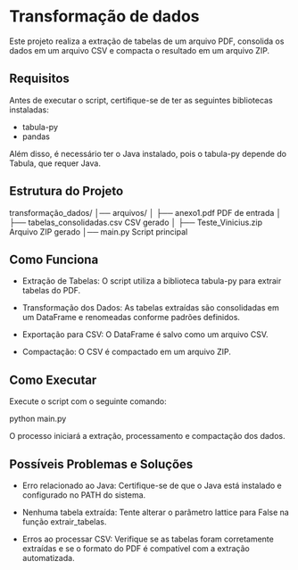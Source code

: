 # Transformação de dados

Este projeto realiza a extração de tabelas de um arquivo PDF, consolida os dados em um arquivo CSV e compacta o resultado em um arquivo ZIP.

## Requisitos

Antes de executar o script, certifique-se de ter as seguintes bibliotecas instaladas:
- tabula-py 
- pandas

Além disso, é necessário ter o Java instalado, pois o tabula-py depende do Tabula, que requer Java.

## Estrutura do Projeto

transformação_dados/
│── arquivos/
│   ├── anexo1.pdf   PDF de entrada
│   ├── tabelas_consolidadas.csv   CSV gerado
│   ├── Teste_Vinicius.zip   Arquivo ZIP gerado
│── main.py   Script principal

## Como Funciona

- Extração de Tabelas: O script utiliza a biblioteca tabula-py para extrair tabelas do PDF.

- Transformação dos Dados: As tabelas extraídas são consolidadas em um DataFrame e renomeadas conforme padrões definidos.

- Exportação para CSV: O DataFrame é salvo como um arquivo CSV.

- Compactação: O CSV é compactado em um arquivo ZIP.

## Como Executar

Execute o script com o seguinte comando:

python main.py

O processo iniciará a extração, processamento e compactação dos dados.

## Possíveis Problemas e Soluções

- Erro relacionado ao Java: Certifique-se de que o Java está instalado e configurado no PATH do sistema.

- Nenhuma tabela extraída: Tente alterar o parâmetro lattice para False na função extrair_tabelas.

- Erros ao processar CSV: Verifique se as tabelas foram corretamente extraídas e se o formato do PDF é compatível com a extração automatizada.